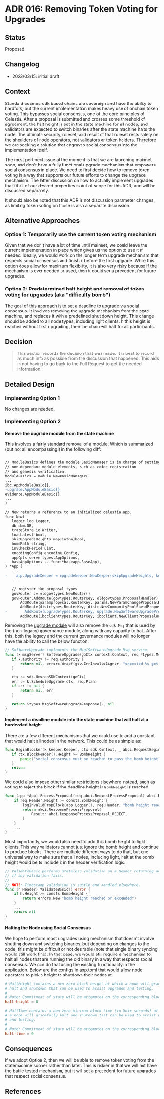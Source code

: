 # ADR 016: Removing Token Voting for Upgrades

## Status

Proposed

## Changelog

- 2023/03/15: initial draft

## Context

Standard cosmos-sdk based chains are sovereign and have the ability to hardfork, but the current implementation makes heavy use of onchain token voting. This bypasses social consensus, one of the core principles of Celestia. After a proposal is submitted and crosses some threshold of agreement, the halt height is set in the state machine for all nodes, and validators are expected to switch binaries after the state machine halts the node. The ultimate security, ruleset, and result of that ruleset rests solely on the shoulders of node operators, not validators or token holders. Therefore we are seeking a solution that engraves social consensus into the implementation itself.

The most pertinent issue at the moment is that we are launching mainnet soon, and don't have a fully functional upgrade mechanism that empowers social consensus in place. We need to first decide how to remove token voting in a way that supports our future efforts to change the upgrade mechanism. The latter discussion on how to actually implement upgrades that fit all of our desired properties is out of scope for this ADR, and will be discussed separately.

It should also be noted that this ADR is not discussion parameter changes, as limiting token voting on those is also a separate discussion.

## Alternative Approaches

### Option 1: Temporarily use the current token voting mechanism

Given that we don't have a lot of time until mainnet, we could leave the current implementation in place which gives us the option to use it if needed. Ideally, we would work on the longer term upgrade mechanism that respects social consensus and finish it before the first upgrade. While this option does allow for maximum flexibility, it is also very risky because if the mechanism is ever needed or used, then it could set a precedent for future upgrades.

### Option 2: Predetermined halt height and removal of token voting for upgrades (aka "difficulty bomb")

The goal of this approach is to set a deadline to upgrade via social consensus. It involves removing the upgrade mechanism from the state machine, and replaces it with a predefined shut down height. This change should be added to all node types, including light clients. If this height is reached without first upgrading, then the chain will halt for all participants.

## Decision

> This section records the decision that was made.
> It is best to record as much info as possible from the discussion that happened. This aids in not having to go back to the Pull Request to get the needed information.

## Detailed Design

### Implementing Option 1

No changes are needed.

### Implementing Option 2

#### Remove the upgrade module from the state machine

This involves a fairly standard removal of a module. Which is summarized (but not all encompassing!) in the following diff:

```diff

// ModuleBasics defines the module BasicManager is in charge of setting up basic,
// non-dependant module elements, such as codec registration
// and genesis verification.
ModuleBasics = module.NewBasicManager(
...
ibc.AppModuleBasic{},
-upgrade.AppModuleBasic{},
evidence.AppModuleBasic{},
...
)

// New returns a reference to an initialized celestia app.
func New(
   logger log.Logger,
   db dbm.DB,
   traceStore io.Writer,
   loadLatest bool,
   skipUpgradeHeights map[int64]bool,
   homePath string,
   invCheckPeriod uint,
   encodingConfig encoding.Config,
   appOpts servertypes.AppOptions,
   baseAppOptions ...func(*baseapp.BaseApp),
) *App {
   ...
-    app.UpgradeKeeper = upgradekeeper.NewKeeper(skipUpgradeHeights, keys[upgradetypes.StoreKey], appCodec, homePath, app.BaseApp, authtypes.NewModuleAddress(govtypes.ModuleName).String())
   ...

   // register the proposal types
   govRouter := oldgovtypes.NewRouter()
   govRouter.AddRoute(govtypes.RouterKey, oldgovtypes.ProposalHandler).
       AddRoute(paramproposal.RouterKey, params.NewParamChangeProposalHandler(app.ParamsKeeper)).
       AddRoute(distrtypes.RouterKey, distr.NewCommunityPoolSpendProposalHandler(app.DistrKeeper)).
-        AddRoute(upgradetypes.RouterKey, upgrade.NewSoftwareUpgradeProposalHandler(app.UpgradeKeeper)).
       AddRoute(ibcclienttypes.RouterKey, ibcclient.NewClientProposalHandler(app.IBCKeeper.ClientKeeper))
```

Removing the [upgrade module](https://github.com/celestiaorg/cosmos-sdk/tree/v1.8.0-sdk-v0.46.7/x/upgrade) will also remove the `sdk.Msg` that is used by the (non-legacy) governance module, along with any capacity to halt. After this, both the legacy and the current governance modules will no longer have the ability to call the below function:

```go
// SoftwareUpgrade implements the Msg/SoftwareUpgrade Msg service.
func (k msgServer) SoftwareUpgrade(goCtx context.Context, req *types.MsgSoftwareUpgrade) (*types.MsgSoftwareUpgradeResponse, error) {
   if k.authority != req.Authority {
       return nil, errors.Wrapf(gov.ErrInvalidSigner, "expected %s got %s", k.authority, req.Authority)
   }

   ctx := sdk.UnwrapSDKContext(goCtx)
   err := k.ScheduleUpgrade(ctx, req.Plan)
   if err != nil {
       return nil, err
   }

   return &types.MsgSoftwareUpgradeResponse{}, nil
}
```

#### Implement a deadline module into the state machine that will halt at a hardcoded height

There are a few different mechanisms that we could use to add a constant that
would halt all nodes in the network. This could be as simple as:

```go
func BeginBlocker(k keeper.Keeper, ctx sdk.Context, _ abci.RequestBeginBlock) {
   if ctx.BlockHeader().Height >= BombHeight {
       panic("social consensus must be reached to pass the bomb height")
   }
   return
}
```

We could also impose other similar restrictions elsewhere instead, such as voting to reject the block if the deadline height is `BombHeight` is reached.

```go
func (app *App) ProcessProposal(req abci.RequestProcessProposal) abci.ResponseProcessProposal {
    if req.Header.Height >= consts.BombHeight {
        logInvalidPropBlock(app.Logger(), req.Header, "bomb height reached")
        return abci.ResponseProcessProposal{
            Result: abci.ResponseProcessProposal_REJECT,
        }
    }
    ...
}
```

Most importantly, we would also need to add this bomb height to light clients. This way validators cannot just ignore the bomb height and continue to produce blocks. There are multiple different ways to do that, but one universal way to make sure that all nodes, including light, halt at the bomb height would be to include it in the header verification logic:

```go
// ValidateBasic performs stateless validation on a Header returning an error
// if any validation fails.
//
// NOTE: Timestamp validation is subtle and handled elsewhere.
func (h Header) ValidateBasic() error {
    if h.Height >= consts.BombHeight {
        return errors.New("bomb height reached or exceeded")
    }
    ...
    return nil
}
```

#### Halting the Node using Social Consensus

We hope to perform most upgrades using mechanism that doesn't involve shutting down and switching binaries, but depending on changes to the code, this might be difficult or not desirable (note that single binary syncing would still work fine). In that case, we would still require a mechanism to halt all nodes that are running the old binary in a way that respects social consensus. We can do that using the existing functionality in the application. Below are the configs in app.toml that would allow node operators to pick a height to shutdown their nodes at.

```toml
# HaltHeight contains a non-zero block height at which a node will gracefully
# halt and shutdown that can be used to assist upgrades and testing.
#
# Note: Commitment of state will be attempted on the corresponding block.
halt-height = 0

# HaltTime contains a non-zero minimum block time (in Unix seconds) at which
# a node will gracefully halt and shutdown that can be used to assist upgrades
# and testing.
#
# Note: Commitment of state will be attempted on the corresponding block.
halt-time = 0
```

## Consequences

If we adopt Option 2, then we will be able to remove token voting from the statemachine sooner rather than later. This is riskier in that we will not have the battle tested mechanism, but it will set a precedent for future upgrades that respect social consensus.

## References
